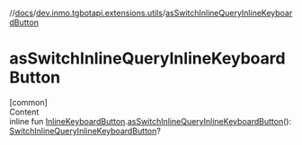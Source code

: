 //[docs](../../index.md)/[dev.inmo.tgbotapi.extensions.utils](index.md)/[asSwitchInlineQueryInlineKeyboardButton](as-switch-inline-query-inline-keyboard-button.md)



# asSwitchInlineQueryInlineKeyboardButton  
[common]  
Content  
inline fun [InlineKeyboardButton](../dev.inmo.tgbotapi.types.buttons.InlineKeyboardButtons/-inline-keyboard-button/index.md).[asSwitchInlineQueryInlineKeyboardButton](as-switch-inline-query-inline-keyboard-button.md)(): [SwitchInlineQueryInlineKeyboardButton](../dev.inmo.tgbotapi.types.buttons.InlineKeyboardButtons/-switch-inline-query-inline-keyboard-button/index.md)?  



